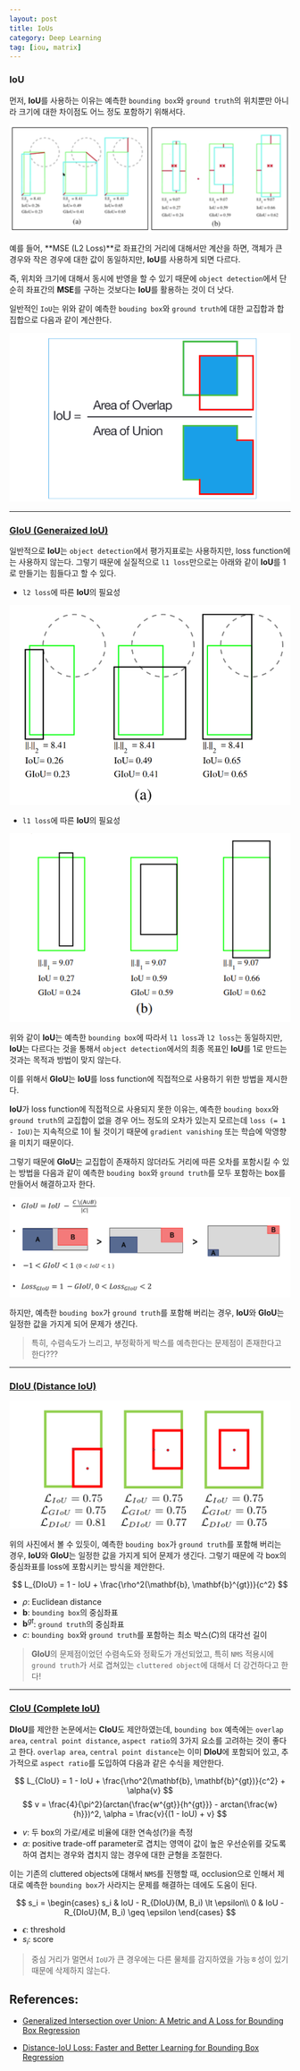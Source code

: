 ```yaml
---
layout: post
title: IoUs
category: Deep Learning
tag: [iou, matrix]
---
```


### IoU

먼저, **IoU**를 사용하는 이유는 예측한 `bounding box`와 `ground truth`의 위치뿐만 아니라 크기에 대한 차이점도 어느 정도 포함하기 위해서다. 

<img src='/assets/computer_vision/papers/iou/iou_reason.png'>

예를 들어, **MSE (L2 Loss)**로 좌표간의 거리에 대해서만 계산을 하면, 객체가 큰 경우와 작은 경우에 대한 값이 동일하지만, **IoU**를 사용하게 되면 다르다. 

즉, 위치와 크기에 대해서 동시에 반영을 할 수 있기 때문에 `object detection`에서 단순히 좌표간의 **MSE**를 구하는 것보다는 **IoU**를 활용하는 것이 더 낫다.


일반적인 `IoU`는 위와 같이 예측한 `bouding box`와 `ground truth`에 대한 교집합과 합집합으로  다음과 같이 계산한다. 

<img src='/assets/computer_vision/papers/iou/iou.png'>

----------------------------------------------
### [GIoU (Generaized IoU)](https://arxiv.org/abs/1902.09630)

일반적으로 **IoU**는 `object detection`에서 평가지표로는 사용하지만, loss function에는 사용하지 않는다. 그렇기 때문에 실질적으로 `l1 loss`만으로는 아래와 같이 **IoU**를 1로 만들기는 힘들다고 할 수 있다. 

- `l2 loss`에 따른 **IoU**의 필요성 
<img src='/assets/computer_vision/papers/iou/giou_a.png'>

- `l1 loss`에 따른 **IoU**의 필요성
<img src='/assets/computer_vision/papers/iou/giou_b.png'>

위와 같이 **IoU**는 예측한 `bounding box`에 따라서 `l1 loss`과 `l2 loss`는 동일하지만, **IoU**는 다르다는 것을 통해서 `object detection`에서의 최종 목표인 **IoU**를 1로 만드는 것과는 목적과 방법이 맞지 않는다.

이를 위해서 **GIoU**는 **IoU**를 loss function에 직접적으로 사용하기 위한 방법을 제시한다. 

**IoU**가 loss function에 직접적으로 사용되지 못한 이유는, 예측한 `bouding boxx`와 `ground truth`의 교집합이 없을 경우 어느 정도의 오차가 있는지 모르는데 `loss (= 1 - IoU)`는 지속적으로 1이 될 것이기 때문에 `gradient vanishing` 또는 학습에 악영향을 미치기 때문이다. 

그렇기 때문에 **GIoU**는 교집합이 존재하지 않더라도 거리에 따른 오차를 포함시킬 수 있는 방법을 다음과 같이 예측한 `bouding box`와 `ground truth`를 모두 포함하는 box를 만들어서 해결하고자 한다.

<img src='/assets/computer_vision/papers/iou/giou.png'>

하지만, 예측한 `bouding box`가 `ground truth`를 포함해 버리는 경우, **IoU**와 **GIoU**는 일정한 값을 가지게 되어 문제가 생긴다. 

> 특히, 수렴속도가 느리고, 부정확하게 박스를 예측한다는 문제점이 존재한다고 한다???

----------------------------------------------
### [DIoU (Distance IoU)](https://arxiv.org/abs/1911.08287)

<img src='/assets/computer_vision/papers/iou/diou_reason.png'>

위의 사진에서 볼 수 있듯이, 예측한 `bouding box`가 `ground truth`를 포함해 버리는 경우, **IoU**와 **GIoU**는 일정한 값을 가지게 되어 문제가 생긴다. 그렇기 때문에 각 box의 중심좌표를 loss에 포함시키는 방식을 제안한다. 

$$
L_{DIoU} = 1 - IoU + \frac{\rho^2(\mathbf{b}, \mathbf{b}^{gt})}{c^2}
$$

- $\rho$: Euclidean distance
- $\mathbf{b}$: `bounding box`의 중심좌표
- $\mathbf{b}^{gt}$: `ground truth`의 중심좌표
- $c$: `bounding box`와 `ground truth`를 포함하는 최소 박스($C$)의 대각선 길이

> **GIoU**의 문제점이었던 수렴속도와 정확도가 개선되었고, 특히 `NMS` 적용시에 `ground truth`가 서로 겹쳐있는 `cluttered object`에 대해서 더 강건하다고 한다!


----------------------------------------------
### [CIoU (Complete IoU)](https://arxiv.org/abs/1911.08287)

**DIoU**를 제안한 논문에서는 **CIoU**도 제안하였는데, `bounding box` 예측에는 `overlap area`, `central point distance`, `aspect ratio`의 3가지 요소를 고려하는 것이 좋다고 한다. `overlap area`, `central point distance`는 이미 **DIoU**에 포함되어 있고, 추가적으로 `aspect ratio`를 도입하여 다음과 같은 수식을 제안한다. 

$$
L_{CIoU} = 1 - IoU + \frac{\rho^2(\mathbf{b}, \mathbf{b}^{gt})}{c^2} + \alpha{v}
$$
$$
v = \frac{4}{\pi^2}(arctan{\frac{w^{gt}}{h^{gt}}} - arctan{\frac{w}{h}})^2, 
\alpha = \frac{v}{(1 - IoU) + v}
$$

- $v$: 두 box의 가로/세로 비율에 대한 연속성(?)을 측정
- $\alpha$: positive trade-off parameter로 겹치는 영역이 값이 높은 우선순위를 갖도록 하여 겹치는 경우와 겹치지 않는 경우에 대한 균형을 조절한다.


이는 기존의 cluttered objects에 대해서 `NMS`를 진행할 때, occlusion으로 인해서 제대로 예측한 `bounding box`가 사라지는 문제를 해결하는 데에도 도움이 된다. 

$$
s_i =
    \begin{cases}
      s_i & IoU - R_{DIoU}(M, B_i) \lt \epsilon\\
      0 & IoU - R_{DIoU}(M, B_i) \geq \epsilon
    \end{cases} 
$$

- $\epsilon$: threshold
- $s_i$: score

> 중심 거리가 멀면서 `IoU`가 큰 경우에는 다른 물체를 감지하였을 가능ㅎ성이 있기 때문에 삭제하지 않는다.

## References:

- [Generalized Intersection over Union: A Metric and A Loss for Bounding Box Regression
](https://arxiv.org/abs/1902.09630)

- [Distance-IoU Loss: Faster and Better Learning for Bounding Box Regression](https://arxiv.org/abs/1911.08287)